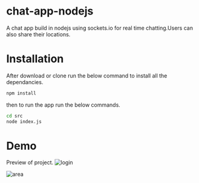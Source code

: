 # chat-app-nodejs
A chat app build in nodejs using sockets.io for real time chatting.Users can also share their locations.

# Installation

After download or clone run the below command to  install all the dependancies.

```bash
npm install
```
then to run the app run the below commands.

```bash
cd src
node index.js
```
# Demo

Preview of project.
![login](https://user-images.githubusercontent.com/125857714/220054689-9977628d-6a2f-45ed-9fbb-55f210337b4b.png)


![area](https://user-images.githubusercontent.com/125857714/220054707-6579396a-65b6-4f9f-a343-ff2848290232.png)
